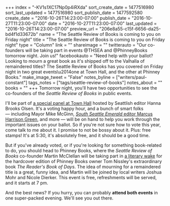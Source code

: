 +++
index = "-KV1s1XC17Np0p4iRXda"
sort_create_date = 1477516980
sort_last_updated = 1477516980
sort_publish_date = 1477592580
create_date = "2016-10-26T14:23:00-07:00"
publish_date = "2016-10-27T11:23:00-07:00"
date = "2016-10-27T11:23:00-07:00"
last_updated = "2016-10-26T14:23:00-07:00"
preview_url = "206e8a55-c15f-6656-da25-bd4f1d33672b"
name = "The Seattle Review of Books is coming to you on Friday night"
title = "The Seattle Review of Books is coming to you on Friday night"
type = "Column"
link = ""
shareimage = ""
twitterauto = "Our co-founders will be taking part in events @THSEA and @PhinneyBooks tomorrow night. Join us!"
facebookauto = "Need help with your ballot? Looking to mourn a great book as it's shipped off to the Valhalla of remaindered titles? The Seattle Review of Books has you covered on Friday night in two great events\u2014one at Town Hall, and the other at Phinney Books."
make_image_tweet = "False"
notes_byline = ["writers/paul-constant"]
tags_notes = ["tags/seattle-review-of-books"]
notes_about = ""
books = ""
+++
Tomorrow night, you'll have two opportunities to see the co-founders of the *Seattle Review of Books* in public events.

I'll be part of [a special panel at Town Hall](https://townhallseattle.org/event/happy-hour-voting-party/) hosted by Seattlish editor Hanna Brooks  Olsen. It's a voting happy hour, and a bunch of smart folks — including Mayor Mike McGinn, [*South Seattle Emerald* editor Marcus Harrison Green](http://www.seattlereviewofbooks.com/reviews/theres-no-place-like-home/), and more — will be on hand to help you work through the important issues on your ballot. So if you're not sure how to vote this year, come talk to me about it. I promise to not be bossy about it. Plus: free stamps! It's at 5:30, it's absolutely free, and it should be a good time. 

But if you've already voted, or if you're looking for something book-related to do, you should head to Phinney Books, where the *Seattle Review of Books* co-founder Martin McClellan will be taking part in [a literary wake](http://www.phinneybooks.com/upcoming-events/2016/10/28/dock-street-salon-a-literary-wake) for the hardcover edition of Phinney Books owner Tom Nissley's extraordinary book *The Reader's Book of Days*. The idea of mourning for a remaindered title is a great, funny idea, and Martin will be joined by local writers Joshua Mohr and Nicole Dierker. This event is free, refreshments will be served, and it starts at 7 pm.

And the best news? If you hurry, you can probably **attend both events** in one super-packed evening. We'll see you out there.
